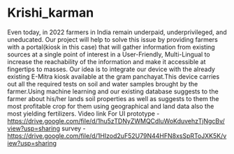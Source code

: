 # Krishi_karman
Even today, in 2022 farmers in India remain underpaid, underprivileged, and uneducated. Our project will help to solve this issue by providing farmers with a portal(kiosk in this case) that will gather information from existing sources at a single point of interest in a User-Friendly, Multi-Lingual to increase the reachability of the information and make it accessible at fingertips to masses. 
Our idea is to integrate our device with the already existing E-Mitra kiosk available at the gram panchayat.This device carries out all the required tests on soil and water samples brought by the farmer.Using machine learning and our existing database suggests to the farmer about his/her lands soil properties as well as suggests to them the most profitable crop for them using geographical and land data also the most yielding fertilizers.
Video link For UI prototype - https://drive.google.com/file/d/1hu5zTDNyZWMQCdluWoKduvehzTjNgcBv/view?usp=sharing
survey - https://drive.google.com/file/d/1HIzod2uF52U79N44HFN8xsSpRToJXK5K/view?usp=sharing
